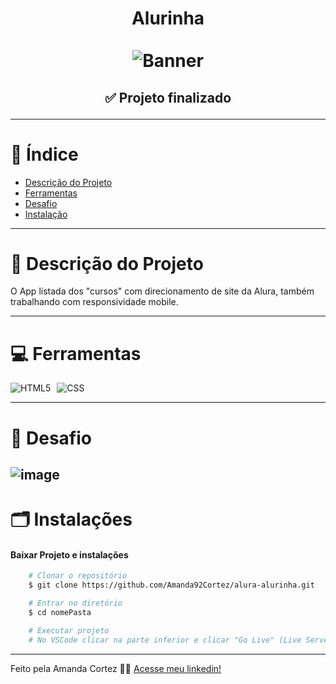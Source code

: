 <div align="center">
  <h1 align="center">
    Alurinha
    <br />
    <br />
    <img src="img/banner.avif" alt="Banner">
    <br />
  </h1>

  <h2> 
  
  :white_check_mark: Projeto finalizado
  </h2>
</div>

---

# :file_folder: Índice 

- [Descrição do Projeto](#id01)
- [Ferramentas](#id02)
- [Desafio](#id04)
- [Instalação](#id03)

---

# :pushpin: Descrição do Projeto <a name="id01"></a>
O App listada dos "cursos" com direcionamento de site da Alura, também trabalhando com responsividade mobile.

---

# :computer: Ferramentas<a name="id02"></a>

<div style="display: flex; gap: 10px;">
  <img src="https://img.shields.io/badge/HTML-e06b12?style=for-the-badge&logo=html5&logoColor=white" alt="HTML5">
  <img src="https://img.shields.io/badge/CSS-1283e0?&style=for-the-badge&logo=css3&logoColor=white" alt="CSS">
</div>

---

# 🎯 Desafio <a name="id04"></a>
![image](https://github.com/Amanda92Cortez/alura-alurinha/assets/19363871/1e86e615-1456-4f8d-b67b-de7497ded36c)
---
# 🗂 Instalações <a name="id03"></a>
#### Baixar Projeto e instalações
```bash
    # Clonar o repositório
    $ git clone https://github.com/Amanda92Cortez/alura-alurinha.git

    # Entrar no diretório
    $ cd nomePasta

    # Executar projeto
    # No VSCode clicar na parte inferior e clicar "Go Live" (Live Server)
```
---

Feito pela Amanda Cortez 👋🏽 [Acesse meu linkedin!](www.linkedin.com/in/amandacortez92)